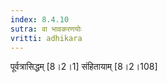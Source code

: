 ```yaml
---
index: 8.4.10
sutra: वा भावकरणयोः
vritti: adhikara
---
```


 पूर्वत्रासिद्धम् [8।2।1]  संहितायाम् [8।2।108] 